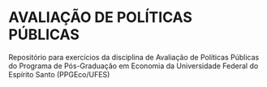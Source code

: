 # AVALIAÇÃO DE POLÍTICAS PÚBLICAS

Repositório para exercícios da disciplina de Avaliação de Políticas Públicas do Programa de Pós-Graduação em Economia da Universidade Federal do Espírito Santo (PPGEco/UFES)

